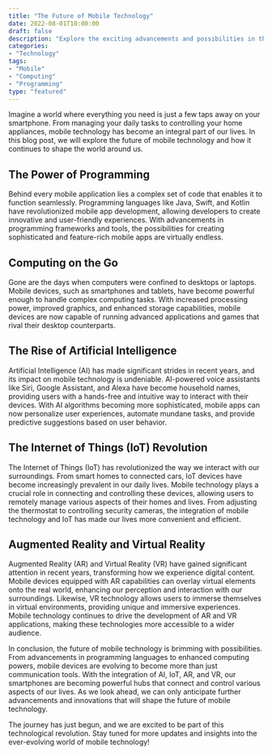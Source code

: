 ```yaml
---
title: "The Future of Mobile Technology"
date: 2022-08-01T10:00:00
draft: false
description: "Explore the exciting advancements and possibilities in the world of mobile technology."
categories:
- "Technology"
tags:
- "Mobile"
- "Computing"
- "Programming"
type: "featured"
---
```


Imagine a world where everything you need is just a few taps away on your smartphone. From managing your daily tasks to controlling your home appliances, mobile technology has become an integral part of our lives. In this blog post, we will explore the future of mobile technology and how it continues to shape the world around us.

## The Power of Programming

Behind every mobile application lies a complex set of code that enables it to function seamlessly. Programming languages like Java, Swift, and Kotlin have revolutionized mobile app development, allowing developers to create innovative and user-friendly experiences. With advancements in programming frameworks and tools, the possibilities for creating sophisticated and feature-rich mobile apps are virtually endless.

## Computing on the Go

Gone are the days when computers were confined to desktops or laptops. Mobile devices, such as smartphones and tablets, have become powerful enough to handle complex computing tasks. With increased processing power, improved graphics, and enhanced storage capabilities, mobile devices are now capable of running advanced applications and games that rival their desktop counterparts.

## The Rise of Artificial Intelligence

Artificial Intelligence (AI) has made significant strides in recent years, and its impact on mobile technology is undeniable. AI-powered voice assistants like Siri, Google Assistant, and Alexa have become household names, providing users with a hands-free and intuitive way to interact with their devices. With AI algorithms becoming more sophisticated, mobile apps can now personalize user experiences, automate mundane tasks, and provide predictive suggestions based on user behavior.

## The Internet of Things (IoT) Revolution

The Internet of Things (IoT) has revolutionized the way we interact with our surroundings. From smart homes to connected cars, IoT devices have become increasingly prevalent in our daily lives. Mobile technology plays a crucial role in connecting and controlling these devices, allowing users to remotely manage various aspects of their homes and lives. From adjusting the thermostat to controlling security cameras, the integration of mobile technology and IoT has made our lives more convenient and efficient.

## Augmented Reality and Virtual Reality

Augmented Reality (AR) and Virtual Reality (VR) have gained significant attention in recent years, transforming how we experience digital content. Mobile devices equipped with AR capabilities can overlay virtual elements onto the real world, enhancing our perception and interaction with our surroundings. Likewise, VR technology allows users to immerse themselves in virtual environments, providing unique and immersive experiences. Mobile technology continues to drive the development of AR and VR applications, making these technologies more accessible to a wider audience.

In conclusion, the future of mobile technology is brimming with possibilities. From advancements in programming languages to enhanced computing powers, mobile devices are evolving to become more than just communication tools. With the integration of AI, IoT, AR, and VR, our smartphones are becoming powerful hubs that connect and control various aspects of our lives. As we look ahead, we can only anticipate further advancements and innovations that will shape the future of mobile technology.

The journey has just begun, and we are excited to be part of this technological revolution. Stay tuned for more updates and insights into the ever-evolving world of mobile technology!
